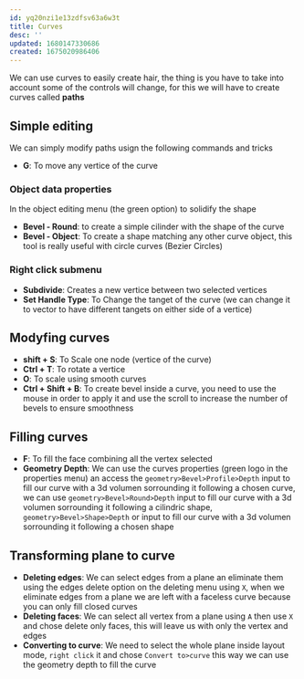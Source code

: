 ```yaml
---
id: yq20nzi1e13zdfsv63a6w3t
title: Curves
desc: ''
updated: 1680147330686
created: 1675020986406
---
```


We can use curves to easily create hair, the thing is you have to take into account some of the controls will change, for this we will have to create curves called **paths**

## Simple editing

We can simply modify paths usign the following commands and tricks

* **G**: To move any vertice of the curve

### Object data properties

In the object editing menu (the green option) to solidify the shape

* **Bevel - Round**: to create a simple cilinder with the shape of the curve
* **Bevel - Object**: To create a shape matching any other curve object, this tool is really useful with circle curves (Bezier Circles)

### Right click submenu

* **Subdivide**: Creates a new vertice between two selected vertices
* **Set Handle Type**: To Change the tanget of the curve (we can change it to vector to have different tangets on either side of a vertice)


## Modyfing curves

* **shift + S**: To Scale one node (vertice of the curve)
* **Ctrl + T**: To rotate a vertice
* **O**: To scale using smooth curves
* **Ctrl + Shift + B**: To create bevel inside a curve, you need to use the mouse in order to apply it and use the scroll to increase the number of bevels to ensure smoothness

## Filling curves

* **F**: To fill the face combining all the vertex selected
* **Geometry Depth**: We can use the curves properties (green logo in the properties menu) an access the `geometry>Bevel>Profile>Depth` input to fill our curve with a 3d volumen sorrounding it following a chosen curve, we can use `geometry>Bevel>Round>Depth` input to fill our curve with a 3d volumen sorrounding it following a cilindric shape, `geometry>Bevel>Shape>Depth` or input to fill our curve with a 3d volumen sorrounding it following a chosen shape

## Transforming plane to curve

* **Deleting edges**: We can select edges from a plane an eliminate them using the edges delete option on the deleting menu using `X`, when we eliminate edges from a plane we are left with a faceless curve because you can only fill closed curves
* **Deleting faces**: We can select all vertex from a plane using `A` then use `X` and chose delete only faces, this will leave us with only the vertex and edges 
* **Converting to curve**: We need to select the whole plane inside layout mode, `right click` it and chose `Convert to>curve` this way we can use the geometry depth to fill the curve


